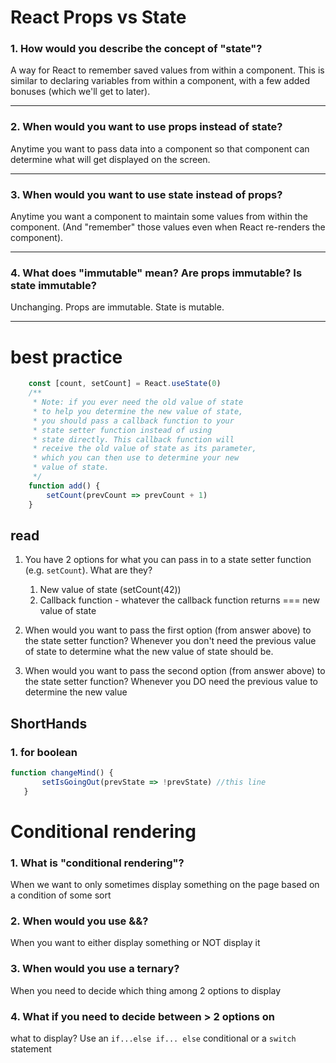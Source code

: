 # React Props vs State

### 1. How would you describe the concept of "state"?
A way for React to remember saved values from within a component.
This is similar to declaring variables from within a component,
with a few added bonuses (which we'll get to later).

---

### 2. When would you want to use props instead of state?
Anytime you want to pass data into a component so that
component can determine what will get displayed on the
screen.

---

### 3. When would you want to use state instead of props?
Anytime you want a component to maintain some values from
within the component. (And "remember" those values even
when React re-renders the component).

---

### 4. What does "immutable" mean? Are props immutable? Is state immutable?
Unchanging. Props are immutable. State is mutable.

----------
# best practice
```javascript
    const [count, setCount] = React.useState(0)
    /**
     * Note: if you ever need the old value of state
     * to help you determine the new value of state,
     * you should pass a callback function to your
     * state setter function instead of using
     * state directly. This callback function will
     * receive the old value of state as its parameter,
     * which you can then use to determine your new
     * value of state.
     */
    function add() {
        setCount(prevCount => prevCount + 1)
    }
```

## read
1. You have 2 options for what you can pass in to a
   state setter function (e.g. `setCount`). What are they?
   
   1.  New value of state (setCount(42))
   2. Callback function - whatever the callback function 
   returns === new value of state


2. When would you want to pass the first option (from answer
   above) to the state setter function?
Whenever you don't need the previous value of state to determine
what the new value of state should be.


3. When would you want to pass the second option (from answer
   above) to the state setter function?
Whenever you DO need the previous value to determine the new value

## ShortHands

  ### 1. for boolean
 ```javascript
 function changeMind() {
        setIsGoingOut(prevState => !prevState) //this line
    }
 ```

 # Conditional rendering

 ### 1. What is "conditional rendering"?
 When we want to only sometimes display something on the page
based on a condition of some sort


 ### 2. When would you use &&?
When you want to either display something or NOT display it


 ### 3. When would you use a ternary?
When you need to decide which thing among 2 options to display


 ### 4. What if you need to decide between > 2 options on
   what to display?
Use an `if...else if... else` conditional or a `switch` statement